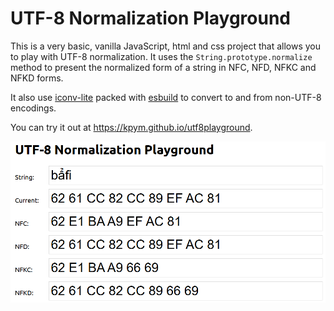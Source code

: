 # UTF-8 Normalization Playground

This is a very basic, vanilla JavaScript, html and css project that allows you to play with UTF-8 normalization. It uses the `String.prototype.normalize` method to present the normalized form of a string in NFC, NFD, NFKC and NFKD forms.

It also use [iconv-lite](https://github.com/ashtuchkin/iconv-lite) packed with [esbuild](https://esbuild.github.io/) to convert to and from non-UTF-8 encodings.

You can try it out at https://kpym.github.io/utf8playground.

![alt text](image.png)